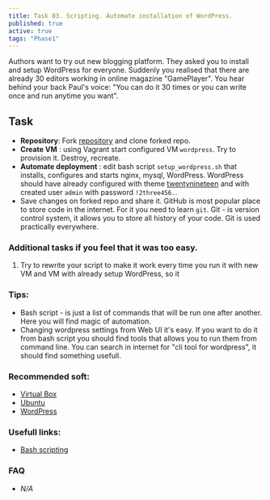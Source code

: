 ```yaml
---
title: Task 03. Scripting. Automate installation of WordPress.
published: true
active: true
tags: "Phase1"
---
```


Authors want to try out new blogging platform. They asked you to install and setup WordPress for everyone. Suddenly you realised that there are already 30 editors working in online magazine "GamePlayer". You hear behind your back Paul's voice: "You can do it 30 times or you can write once and run anytime you want".
<!--more-->

## Task

* **Repository**: Fork [repository](https://github.com/learningdevops-makvaz-com/phase01_task03) and clone forked repo.
* **Create VM** : using Vagrant start configured VM `wordpress`. Try to provision it. Destroy, recreate.
* **Automate deployment** : edit bash script `setup_wordpress.sh` that installs, configures and starts nginx, mysql, WordPress. WordPress should have already configured with theme [twentynineteen](https://ru.wordpress.org/themes/twentynineteen/) and with created user `admin` with password `!2three456.`.
* Save changes on forked repo and share it. GitHub is most popular place to store code in the internet. For it you need to learn `git`. Git - is version control system, it allows you to store all history of your code. Git is used practically everywhere.

### Additional tasks if you feel that it was too easy.
1. Try to rewrite your script to make it work every time you run it with new VM and VM with already setup WordPress, so it 

### Tips:

* Bash script - is just a list of commands that will be run one after another. Here you will find magic of automation.
* Changing wordpress settings from Web UI it's easy. If you want to do it from bash script you should find tools that allows you to run them from command line. You can search in internet for "cli tool for wordpress", it should find something usefull.

### Recommended soft:

* [Virtual Box](https://www.virtualbox.org/wiki/Downloads)
* [Ubuntu](https://releases.ubuntu.com/20.04/ubuntu-20.04.2-live-server-amd64.iso)
* [WordPress](https://wordpress.org/download/)

### Usefull links:

* [Bash scripting](https://medium.com/sysf/bash-scripting-everything-you-need-to-know-about-bash-shell-programming-cd08595f2fba)

### FAQ

* *N/A*
